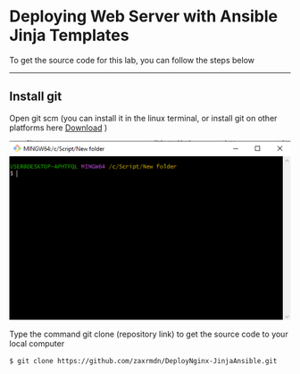 # Deploying Web Server with Ansible Jinja Templates

To get the source code for this lab, you can follow the steps below

---
## Install git

Open git scm (you can install it in the linux terminal, or install git on other platforms here [Download](https://git-scm.com/downloads) )

![This is an image](./images/git-bash.png)

Type the command git clone (repository link) to get the source code to your local computer
```
$ git clone https://github.com/zaxrmdn/DeployNginx-JinjaAnsible.git
```
